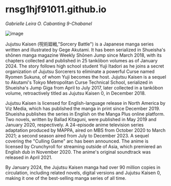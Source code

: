 # rnsg1hjf91011.github.io
*Gabrielle Leira O. Cabanting*
*9-Chabanel*

![image](https://imagenes.20minutos.es/files/image_640_360/uploads/imagenes/2023/11/08/imagen-promocional-de-jujutsu-kaisen.jpeg)

Jujutsu Kaisen (呪術廻戦,"Sorcery Battle") is a Japanese manga series written and illustrated by Gege Akutami. It has been serialized in Shueisha's shōnen manga magazine Weekly Shōnen Jump since March 2018, with its chapters collected and published in 25 tankōbon volumes as of January 2024. The story follows high school student Yuji Itadori as he joins a secret organization of Jujutsu Sorcerers to eliminate a powerful Curse named Ryomen Sukuna, of whom Yuji becomes the host. Jujutsu Kaisen is a sequel to Akutami's Tokyo Metropolitan Curse Technical School, serialized in Shueisha's Jump Giga from April to July 2017, later collected in a tankōbon volume, retroactively titled as Jujutsu Kaisen 0, in December 2018.

Jujutsu Kaisen is licensed for English-language release in North America by Viz Media, which has published the manga in print since December 2019. Shueisha publishes the series in English on the Manga Plus online platform. Two novels, written by Ballad Kitaguni, were published in May 2019 and January 2020, respectively. A 24-episode anime television series adaptation produced by MAPPA, aired on MBS from October 2020 to March 2021; a second season aired from July to December 2023. A sequel covering the "Culling Game" arc has been announced. The anime is licensed by Crunchyroll for streaming outside of Asia, which premiered an English dub in November 2020. The anime's original soundtrack was released in April 2021.

By January 2024, the Jujutsu Kaisen manga had over 90 million copies in circulation, including related novels, digital versions and Jujutsu Kaisen 0, making it one of the best-selling manga series of all time.
